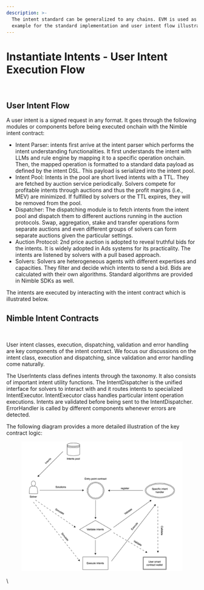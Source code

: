 ```yaml
---
description: >-
  The intent standard can be generalized to any chains. EVM is used as an
  example for the standard implementation and user intent flow illustration.
---
```


# Instantiate Intents - User Intent Execution Flow

<figure><img src="https://lh5.googleusercontent.com/tuSl0z32ZxGJNyl6nQQLMJ6JeCQ8iyJw_vSPT0OJu05ptcnVh4-zVO_-ThUTdjSoxttND4aWPjPPCZWM5B2ZLiMEZzhPxVFc2qPLiKzldS9U5ODotKUp2C_bQe-doRc84jbpMwIi8M97iBe1TeKAtqA" alt=""><figcaption></figcaption></figure>

## User Intent Flow

A user intent is a signed request in any format. It goes through the following modules or components before being executed onchain with the Nimble intent contract:

* Intent Parser: intents first arrive at the intent parser which performs the intent understanding functionalities. It first understands the intent with LLMs and rule engine by mapping it to a specific operation onchain. Then, the mapped operation is formatted to a standard data payload as defined by the intent DSL. This payload is serialized into the intent pool.
* Intent Pool: Intents in the pool are short lived intents with a TTL. They are fetched by auction service periodically. Solvers compete for profitable intents through auctions and thus the profit margins (i.e., MEV) are minimized. If fulfilled by solvers or the TTL expires, they will be removed from the pool.
* Dispatcher: The dispatching module is to fetch intents from the intent pool and dispatch them to different auctions running in the auction protocols. Swap, aggregation, stake and transfer operations form separate auctions and even different groups of solvers can form separate auctions given the particular settings.
* Auction Protocol: 2nd price auction is adopted to reveal truthful bids for the intents. It is widely adopted in Ads systems for its practicality. The intents are listened by solvers with a pull based approach.
* Solvers: Solvers are heterogeneous agents with different expertises and capacities. They filter and decide which intents to send a bid. Bids are calculated with their own algorithms. Standard algorithms are provided in Nimble SDKs as well.

The intents are executed by interacting with the intent contract which is illustrated below.

## Nimble Intent Contracts

<figure><img src="https://lh4.googleusercontent.com/uT_LTl9gvHQhh8pIMHp3ytKaHMAzQ3r8Nw7QlEP22KhISNAU6G96P4dsSkNFfArNKZVWoY16i2VerYiwfjMc7C_roQrDO9uGOX2Io41SwnGPPvTizSLFfPtkPjthLY6ANlRnv0nvLy7AaIuZN3BgP-g" alt=""><figcaption></figcaption></figure>

User intent classes, execution, dispatching, validation and error handling are key components of the intent contract. We focus our discussions on the intent class, execution and dispatching, since validation and error handling come naturally.

The UserIntents class defines intents through the taxonomy. It also consists of important intent utility functions. The IntentDispatcher is the unified interface for solvers to interact with and it routes intents to specialized IntentExecutor. IntentExecutor class handles particular intent operation executions. Intents are validated before being sent to the IntentDispatcher. ErrorHandler is called by different components whenever errors are detected.

The following diagram provides a more detailed illustration of the key contract logic:

<figure><img src="../.gitbook/assets/image.png" alt=""><figcaption></figcaption></figure>



\
